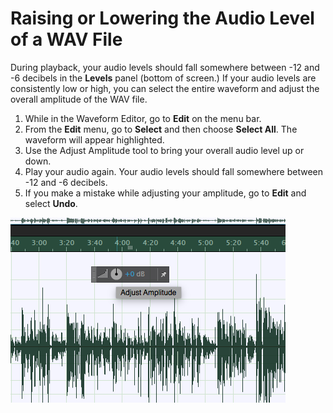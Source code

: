 # Raising or Lowering the Audio Level of a WAV File

During playback, your audio levels should fall somewhere between -12 and -6 decibels in the **Levels** panel \(bottom of screen.\) If your audio levels are consistently low or high, you can select the entire waveform and adjust the overall amplitude of the WAV file.

1. While in the Waveform Editor, go to **Edit** on the menu bar.  
2. From the **Edit** menu, go to **Select** and then choose **Select All**. The waveform will appear highlighted. 
3. Use the Adjust Amplitude tool to bring your overall audio level up or down. 
4. Play your audio again. Your audio levels should fall somewhere between -12 and -6 decibels. 
5. If you make a mistake while adjusting your amplitude, go to **Edit** and select **Undo**.

![Adjusting the overall amplitude of a WAV file.](/assets/raising-or-lowering-audio-level-of-wav-file.png)

